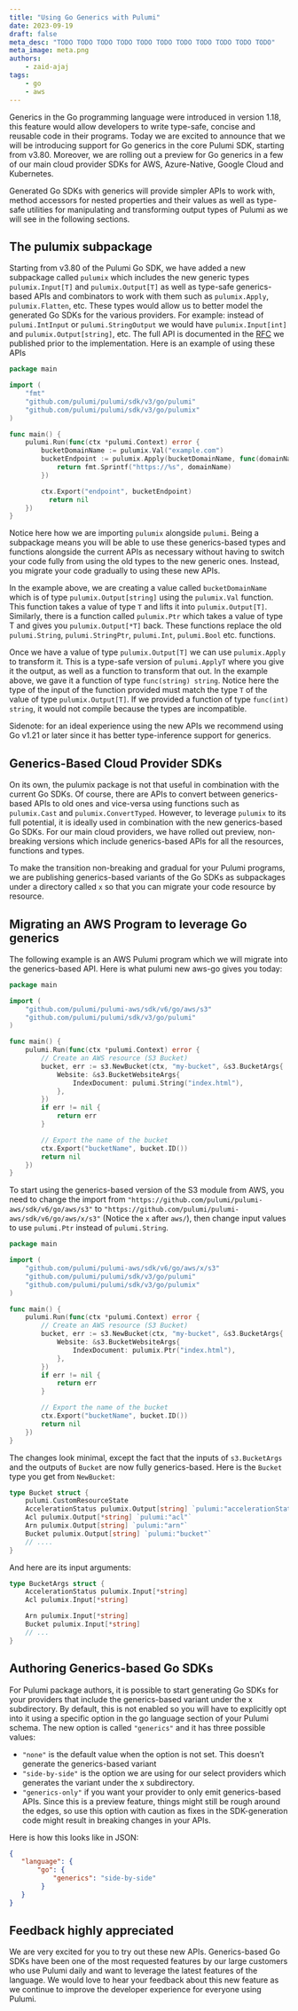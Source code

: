 ```yaml
---
title: "Using Go Generics with Pulumi"
date: 2023-09-19
draft: false
meta_desc: "TODO TODO TODO TODO TODO TODO TODO TODO TODO TODO TODO"
meta_image: meta.png
authors:
    - zaid-ajaj
tags:
    - go
    - aws
---
```


Generics in the Go programming language were introduced in version 1.18, this feature would allow developers to write type-safe, concise and reusable code in their programs. Today we are excited to announce that we will be introducing support for Go generics in the core Pulumi SDK, starting from v3.80. Moreover, we are rolling out a preview for Go generics in a few of our main cloud provider SDKs for AWS, Azure-Native, Google Cloud and Kubernetes.

<!--more-->

Generated Go SDKs with generics will provide simpler APIs to work with, method accessors for nested properties and their values as well as type-safe utilities for manipulating and transforming output types of Pulumi as we will see in the following sections.

## The pulumix subpackage

Starting from v3.80 of the Pulumi Go SDK, we have added a new subpackage called `pulumix` which includes the new generic types `pulumix.Input[T]` and `pulumix.Output[T]` as well as type-safe generics-based APIs and combinators to work with them such as `pulumix.Apply`, `pulumix.Flatten`, etc. These types would allow us to better model the generated Go SDKs for the various providers. For example: instead of `pulumi.IntInput` or `pulumi.StringOutput` we would have `pulumix.Input[int]` and `pulumix.Output[string]`, etc. The full API is documented in the [RFC](https://github.com/pulumi/pulumi/discussions/13057) we published prior to the implementation. Here is an example of using these APIs

```go
package main

import (
	"fmt"
	"github.com/pulumi/pulumi/sdk/v3/go/pulumi"
	"github.com/pulumi/pulumi/sdk/v3/go/pulumix"
)

func main() {
	pulumi.Run(func(ctx *pulumi.Context) error {
		bucketDomainName := pulumix.Val("example.com")
		bucketEndpoint := pulumix.Apply(bucketDomainName, func(domainName string) string {
			return fmt.Sprintf("https://%s", domainName)
		})

		ctx.Export("endpoint", bucketEndpoint)
	      return nil
	})
}
```

Notice here how we are importing `pulumix` alongside `pulumi`. Being a subpackage means you will be able to use these generics-based types and functions alongside the current APIs as necessary without having to switch your code fully from using the old types to the new generic ones. Instead, you migrate your code gradually to using these new APIs.

In the example above, we are creating a value called `bucketDomainName` which is of type `pulumix.Output[string]` using the `pulumix.Val` function. This function takes a value of type `T` and lifts it into `pulumix.Output[T]`. Similarly, there is a function called `pulumix.Ptr` which takes a value of type T and gives you `pulumix.Output[*T]` back. These functions replace the old `pulumi.String`, `pulumi.StringPtr`, `pulumi.Int`, `pulumi.Bool` etc. functions.

Once we have a value of type `pulumix.Output[T]` we can use `pulumix.Apply` to transform it. This is a type-safe version of `pulumi.ApplyT` where you give it the output, as well as a function to transform that out. In the example above, we gave it a function of type `func(string) string`. Notice here the type of the input of the function provided must match the type `T` of the value of type `pulumix.Output[T]`. If we provided a function of type `func(int) string`, it would not compile because the types are incompatible.

Sidenote: for an ideal experience using the new APIs we recommend using Go v1.21 or later since it has better type-inference support for generics.

## Generics-Based Cloud Provider SDKs

On its own, the pulumix package is not that useful in combination with the current Go SDKs. Of course, there are APIs to convert between generics-based APIs to old ones and vice-versa using functions such as `pulumix.Cast` and `pulumix.ConvertTyped`. However, to leverage `pulumix` to its full potential, it is ideally used in combination with the new generics-based Go SDKs. For our main cloud providers, we have rolled out preview, non-breaking versions which include generics-based APIs for all the resources, functions and types.

To make the transition non-breaking and gradual for your Pulumi programs, we are publishing generics-based variants of the Go SDKs as subpackages under a directory called `x` so that you can migrate your code resource by resource.

## Migrating an AWS Program to leverage Go generics

The following example is an AWS Pulumi program which we will migrate into the generics-based API. Here is what pulumi new aws-go gives you today:

```go
package main

import (
	"github.com/pulumi/pulumi-aws/sdk/v6/go/aws/s3"
	"github.com/pulumi/pulumi/sdk/v3/go/pulumi"
)

func main() {
	pulumi.Run(func(ctx *pulumi.Context) error {
		// Create an AWS resource (S3 Bucket)
		bucket, err := s3.NewBucket(ctx, "my-bucket", &s3.BucketArgs{
			Website: &s3.BucketWebsiteArgs{
				IndexDocument: pulumi.String("index.html"),
			},
    	})
		if err != nil {
			return err
		}

		// Export the name of the bucket
		ctx.Export("bucketName", bucket.ID())
		return nil
	})
}
```

To start using the generics-based version of the S3 module from AWS, you need to change the import from `"https://github.com/pulumi/pulumi-aws/sdk/v6/go/aws/s3"` to `"https://github.com/pulumi/pulumi-aws/sdk/v6/go/aws/x/s3"` (Notice the `x` after `aws/`), then change input values to use `pulumi.Ptr` instead of `pulumi.String`.

```go
package main

import (
	"github.com/pulumi/pulumi-aws/sdk/v6/go/aws/x/s3"
	"github.com/pulumi/pulumi/sdk/v3/go/pulumi"
	"github.com/pulumi/pulumi/sdk/v3/go/pulumix"
)

func main() {
	pulumi.Run(func(ctx *pulumi.Context) error {
		// Create an AWS resource (S3 Bucket)
		bucket, err := s3.NewBucket(ctx, "my-bucket", &s3.BucketArgs{
			Website: &s3.BucketWebsiteArgs{
				IndexDocument: pulumix.Ptr("index.html"),
			},
		})
		if err != nil {
			return err
		}

		// Export the name of the bucket
		ctx.Export("bucketName", bucket.ID())
		return nil
	})
}
```

The changes look minimal, except the fact that the inputs of `s3.BucketArgs` and the outputs of `Bucket` are now fully generics-based. Here is the `Bucket` type you get from `NewBucket`:

```go
type Bucket struct {
	pulumi.CustomResourceState
	AccelerationStatus pulumix.Output[string] `pulumi:"accelerationStatus"`
	Acl pulumix.Output[*string] `pulumi:"acl"`
	Arn pulumix.Output[string] `pulumi:"arn"`
	Bucket pulumix.Output[string] `pulumi:"bucket"`
	// ....
}
```

And here are its input arguments:

```go
type BucketArgs struct {
	AccelerationStatus pulumix.Input[*string]
	Acl pulumix.Input[*string]

	Arn pulumix.Input[*string]
	Bucket pulumix.Input[*string]
	// ...
}
```

## Authoring Generics-based Go SDKs

For Pulumi package authors, it is possible to start generating Go SDKs for your providers that include the generics-based variant under the x subdirectory. By default, this is not enabled so you will have to explicitly opt into it using a specific option in the go language section of your Pulumi schema. The new option is called `"generics"` and it has three possible values:

- `"none"` is the default value when the option is not set. This doesn’t generate the generics-based variant
- `"side-by-side"` is the option we are using for our select providers which generates the variant under the x subdirectory.
- `"generics-only"` if you want your provider to only emit generics-based APIs. Since this is a preview feature, things might still be rough around the edges, so use this option with caution as fixes in the SDK-generation code might result in breaking changes in your APIs.

Here is how this looks like in JSON:

```json
{
   "language": {
       "go": {
           "generics": "side-by-side"
        }
   }
}
```

## Feedback highly appreciated

We are very excited for you to try out these new APIs. Generics-based Go SDKs have been one of the most requested features by our large customers who use Pulumi daily and want to leverage the latest features of the language. We would love to hear your feedback about this new feature as we continue to improve the developer experience for everyone using Pulumi.
